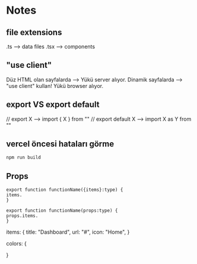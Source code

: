 # Notes

## file extensions

.ts --> data files
.tsx --> components

## "use client" 
Düz HTML olan sayfalarda --> Yükü server alıyor.
Dinamik sayfalarda --> "use client" kullan! Yükü browser alıyor. 

## export VS export default 

// export X --> import { X } from ""
// export default X --> import X as Y from "" 

## vercel öncesi hataları görme
```bash
npm run build
```

## Props

```tsx
export function functionName({items}:type) {
items. 
}
```

```tsx
export function functionName(props:type) {
props.items.
}
```


items: {
  title: "Dashboard",
  url: "#",
  icon: "Home",
}

colors: {

}